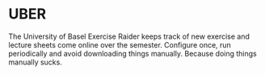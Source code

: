 UBER
====

The University of Basel Exercise Raider keeps track of new exercise and lecture sheets
come online over the semester. Configure once, run periodically and avoid downloading
things manually. Because doing things manually sucks.
